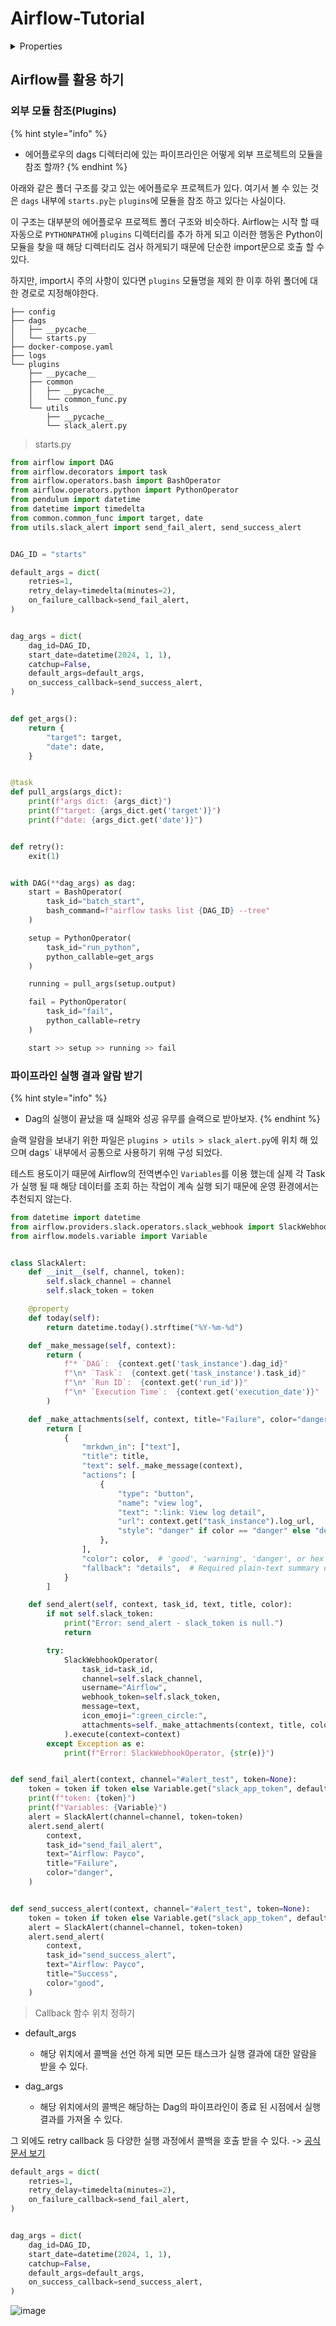# Airflow-Tutorial

<details>

<summary>Properties</summary>

:pencil:2024.08.14

</details>

## Airflow를 활용 하기

### 외부 모듈 참조(Plugins)

{% hint style="info" %}
- 에어플로우의 dags 디렉터리에 있는 파이프라인은 어떻게 외부 프로젝트의 모듈을 참조 할까?
{% endhint %}

아래와 같은 폴더 구조를 갖고 있는 에어플로우 프로젝트가 있다. 여기서 볼 수 있는 것은 `dags` 내부에 `starts.py`는 `plugins`에 모듈을 참조 하고 있다는 사실이다.

이 구조는 대부분의 에어플로우 프로젝트 폴더 구조와 비슷하다. Airflow는 시작 할 때 자동으로 `PYTHONPATH`에 `plugins` 디렉터리를 추가 하게 되고 이러한 행동은 Python이 모듈을 찾을 때 해당 디렉터리도 검사 하게되기 때문에 단순한 import문으로 호출 할 수 있다.

하지만, import시 주의 사항이 있다면 `plugins` 모듈명을 제외 한 이후 하위 폴더에 대한 경로로 지정해야한다.

```
├── config
├── dags
│   ├── __pycache__
│   └── starts.py
├── docker-compose.yaml
├── logs
└── plugins
    ├── __pycache__
    ├── common
    │   ├── __pycache__
    │   └── common_func.py
    └── utils
        ├── __pycache__
        └── slack_alert.py
```

> starts.py


```python
from airflow import DAG
from airflow.decorators import task
from airflow.operators.bash import BashOperator
from airflow.operators.python import PythonOperator
from pendulum import datetime
from datetime import timedelta
from common.common_func import target, date
from utils.slack_alert import send_fail_alert, send_success_alert


DAG_ID = "starts"

default_args = dict(
    retries=1,
    retry_delay=timedelta(minutes=2),
    on_failure_callback=send_fail_alert,
)


dag_args = dict(
    dag_id=DAG_ID,
    start_date=datetime(2024, 1, 1),
    catchup=False,
    default_args=default_args,
    on_success_callback=send_success_alert,
)


def get_args():
    return {
        "target": target,
        "date": date,
    }


@task
def pull_args(args_dict):
    print(f"args dict: {args_dict}")
    print(f"target: {args_dict.get('target')}")
    print(f"date: {args_dict.get('date')}")


def retry():
    exit(1)


with DAG(**dag_args) as dag:
    start = BashOperator(
        task_id="batch_start",
        bash_command=f"airflow tasks list {DAG_ID} --tree"
    )

    setup = PythonOperator(
        task_id="run_python",
        python_callable=get_args
    )

    running = pull_args(setup.output)

    fail = PythonOperator(
        task_id="fail",
        python_callable=retry
    )

    start >> setup >> running >> fail
```


### 파이프라인 실행 결과 알람 받기

{% hint style="info" %}
- Dag의 실행이 끝났을 때 실패와 성공 유무를 슬랙으로 받아보자.
{% endhint %}

슬랙 알람을 보내기 위한 파일은 `plugins > utils > slack_alert.py`에 위치 해 있으며 dags` 내부에서 공통으로 사용하기 위해 구성 되었다.

테스트 용도이기 때문에 Airflow의 전역변수인 `Variables`를 이용 했는데 실제 각 Task가 실행 될 때 해당 데이터를 조회 하는 작업이 계속 실행 되기 때문에 운영 환경에서는 추천되지 않는다. 

```python
from datetime import datetime
from airflow.providers.slack.operators.slack_webhook import SlackWebhookOperator
from airflow.models.variable import Variable


class SlackAlert:
    def __init__(self, channel, token):
        self.slack_channel = channel
        self.slack_token = token

    @property
    def today(self):
        return datetime.today().strftime("%Y-%m-%d")

    def _make_message(self, context):
        return (
            f"* `DAG`:  {context.get('task_instance').dag_id}"
            f"\n* `Task`:  {context.get('task_instance').task_id}"
            f"\n* `Run ID`:  {context.get('run_id')}"
            f"\n* `Execution Time`:  {context.get('execution_date')}"
        )

    def _make_attachments(self, context, title="Failure", color="danger"):
        return [
            {
                "mrkdwn_in": ["text"],
                "title": title,
                "text": self._make_message(context),
                "actions": [
                    {
                        "type": "button",
                        "name": "view log",
                        "text": ":link: View log detail",
                        "url": context.get("task_instance").log_url,
                        "style": "danger" if color == "danger" else "default",
                    },
                ],
                "color": color,  # 'good', 'warning', 'danger', or hex ('#439FE0')
                "fallback": "details",  # Required plain-text summary of the attachment
            }
        ]

    def send_alert(self, context, task_id, text, title, color):
        if not self.slack_token:
            print("Error: send_alert - slack_token is null.")
            return

        try:
            SlackWebhookOperator(
                task_id=task_id,
                channel=self.slack_channel,
                username="Airflow",
                webhook_token=self.slack_token,
                message=text,
                icon_emoji=":green_circle:",
                attachments=self._make_attachments(context, title, color),
            ).execute(context=context)
        except Exception as e:
            print(f"Error: SlackWebhookOperator, {str(e)}")


def send_fail_alert(context, channel="#alert_test", token=None):
    token = token if token else Variable.get("slack_app_token", default_var=None)
    print(f"token: {token}")
    print(f"Variables: {Variable}")
    alert = SlackAlert(channel=channel, token=token)
    alert.send_alert(
        context,
        task_id="send_fail_alert",
        text="Airflow: Payco",
        title="Failure",
        color="danger",
    )


def send_success_alert(context, channel="#alert_test", token=None):
    token = token if token else Variable.get("slack_app_token", default_var=None)
    alert = SlackAlert(channel=channel, token=token)
    alert.send_alert(
        context,
        task_id="send_success_alert",
        text="Airflow: Payco",
        title="Success",
        color="good",
    )

```

> Callback 함수 위치 정하기

- default_args
    - 해당 위치에서 콜백을 선언 하게 되면 모든 태스크가 실행 결과에 대한 알람을 받을 수 있다.

- dag_args
    - 해당 위치에서의 콜백은 해당하는 Dag의 파이프라인이 종료 된 시점에서 실행 결과를 가져올 수 있다.


그 외에도 retry callback 등 다양한 실행 과정에서 콜백을 호출 받을 수 있다. -> [공식문서 보기](https://airflow.apache.org/docs/apache-airflow/stable/administration-and-deployment/logging-monitoring/callbacks.html)

```python
default_args = dict(
    retries=1,
    retry_delay=timedelta(minutes=2),
    on_failure_callback=send_fail_alert,
)


dag_args = dict(
    dag_id=DAG_ID,
    start_date=datetime(2024, 1, 1),
    catchup=False,
    default_args=default_args,
    on_success_callback=send_success_alert,
)
```

![image](../../.gitbook/assets/airflow_basic_slack_examples.png)